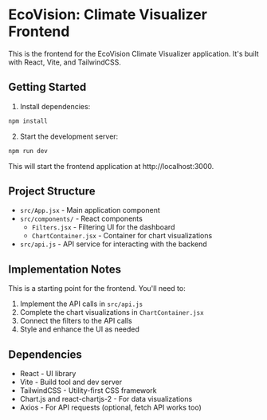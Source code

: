# EcoVision: Climate Visualizer Frontend

This is the frontend for the EcoVision Climate Visualizer application. It's built with React, Vite, and TailwindCSS.

## Getting Started

1. Install dependencies:
```bash
npm install
```

2. Start the development server:
```bash
npm run dev
```

This will start the frontend application at http://localhost:3000.

## Project Structure

- `src/App.jsx` - Main application component
- `src/components/` - React components
  - `Filters.jsx` - Filtering UI for the dashboard
  - `ChartContainer.jsx` - Container for chart visualizations
- `src/api.js` - API service for interacting with the backend

## Implementation Notes

This is a starting point for the frontend. You'll need to:

1. Implement the API calls in `src/api.js`
2. Complete the chart visualizations in `ChartContainer.jsx`
3. Connect the filters to the API calls
4. Style and enhance the UI as needed

## Dependencies

- React - UI library
- Vite - Build tool and dev server
- TailwindCSS - Utility-first CSS framework
- Chart.js and react-chartjs-2 - For data visualizations
- Axios - For API requests (optional, fetch API works too)